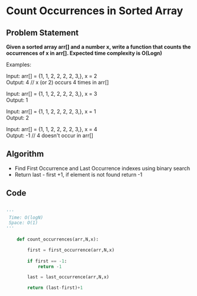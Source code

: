 # Count Occurrences in Sorted Array


## Problem Statement

**Given a sorted array arr[] and a number x, write a function that counts the occurrences of x in arr[]. Expected time complexity is O(Logn)**

Examples: 

  Input: arr[] = {1, 1, 2, 2, 2, 2, 3,},   x = 2  
  Output: 4 // x (or 2) occurs 4 times in arr[]

  Input: arr[] = {1, 1, 2, 2, 2, 2, 3,},   x = 3  
  Output: 1 

  Input: arr[] = {1, 1, 2, 2, 2, 2, 3,},   x = 1  
  Output: 2 

  Input: arr[] = {1, 1, 2, 2, 2, 2, 3,},   x = 4  
  Output: -1 // 4 doesn't occur in arr[] 

## Algorithm
- Find First Occurrence and Last Occurrence indexes using binary search
- Return last - first +1, if element is not found return -1

## Code
```python

'''
 Time: O(logN)
 Space: O(1)
'''
    
    def count_occurrences(arr,N,x):

        first = first_occurrence(arr,N,x)
        
        if first == -1:
            return -1

        last = last_occurrence(arr,N,x)

        return (last-first)+1

```
